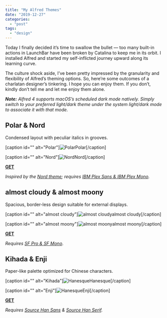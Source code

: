 ```yaml
---
title: "My Alfred Themes"
date: "2019-12-27"
categories: 
  - "post"
tags: 
  - "design"
---
```


Today I finally decided it’s time to swallow the bullet — too many built-in actions in LaunchBar have been broken by Catalina to keep me in its orbit. I installed Alfred and started my self-inflicted journey upward along its learning curve.

The culture shock aside, I’ve been pretty impressed by the granularity and flexibility of Alfred’s theming options. So, here’re some outcomes of a charlatan designer’s tinkering. I hope you can enjoy them. If you don’t, kindly don’t tell me and let me enjoy them alone.

_**Note:** Alfred 4 supports macOS’s scheduled dark mode natively. Simply switch to your preferred light/dark theme under the system light/dark mode to associate it with that mode._

## Polar & Nord

Condensed layout with peculiar italics in grooves.

\[caption id="" alt="Polar"\]![Polar](https://p178.p0.n0.cdn.getcloudapp.com/items/geur45kR/polar.png?v=dcde2293a013ecb097e9eaeb65e1a44e)Polar\[/caption\]

\[caption id="" alt="Nord"\]![Nord](https://p178.p0.n0.cdn.getcloudapp.com/items/P8uYkJdz/nord.png?v=5ed81ead4cb779582f74018e87a80199)Nord\[/caption\]

**[GET](https://p178.p0.n0.cdn.getcloudapp.com/items/eDu98GmY/Nord_Polar.zip?v=2bf543dc27c818eb4fdd041953047df5)**

_Inspired by the [Nord theme](https://www.nordtheme.com/); requires [IBM Plex Sans & IBM Plex Mono](https://github.com/IBM/plex)._

## almost cloudy & almost moony

Spacious, border-less design suitable for external displays.

\[caption id="" alt="almost cloudy"\]![almost cloudy](https://p178.p0.n0.cdn.getcloudapp.com/items/ApuORZwn/cloudy.png?v=b027cd9bbc18cf3c314f4d68bd3fcda9)almost cloudy\[/caption\]

\[caption id="" alt="almost moony"\]![almost moony](https://p178.p0.n0.cdn.getcloudapp.com/items/E0uE9w6b/moony.png?v=6646b436962b1e6232e6a3e321d59896)almost moony\[/caption\]

**[GET](https://p178.p0.n0.cdn.getcloudapp.com/items/OAuLgYpq/almost_cloudy_moony.zip?v=6349674c0c78d73d98539c87c4a54536)**

_Requires [SF Pro & SF Mono](https://developer.apple.com/fonts/)_.

## Kihada & Enji

Paper-like palette optimized for Chinese characters.

\[caption id="" alt="Kihada"\]![Hanesque](https://p178.p0.n0.cdn.getcloudapp.com/items/mXumpdg9/kihada.png?v=3de13565c60d03ae2472dac093012c8f)Hanesque\[/caption\]

\[caption id="" alt="Enji"\]![Hanesque](https://p178.p0.n0.cdn.getcloudapp.com/items/YEudRg2e/enji.png?v=7555276082de99c4b132933cb404be7c)Enji\[/caption\]

**[GET](https://p178.p0.n0.cdn.getcloudapp.com/items/12uDAeZ9/Kihada_Enji.zip?v=56fac52a51ab3e587d237313382ec220)**

_Requires [Source Han Sans](https://github.com/adobe-fonts/source-han-sans) & [Source Han Serif](https://github.com/adobe-fonts/source-han-serif)._
